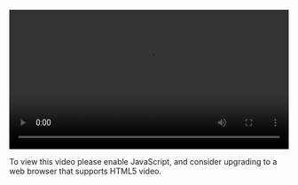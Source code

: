 <video controls="" style="width: 100%; display: block;"><source src="http://o86bpj665.bkt.clouddn.com/ride-cli-monster/4-3-ssh.mp4" type="video/mp4"><p>To view this video please enable JavaScript, and consider upgrading to a web browser that supports HTML5 video.</p></video>
